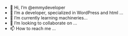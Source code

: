 - 👋 Hi, I’m @emmydeveloper
- 👀 I’m a developer, specialized in WordPress and html ...
- 🌱 I’m currently learning machineries...
- 💞️ I’m looking to collaborate on ...
- 📫 How to reach me ...

<!---
emmax09/emmax09 is a ✨ special ✨ repository because its `README.md` (this file) appears on your GitHub profile.
You can click the Preview link to take a look at your changes.
--->
